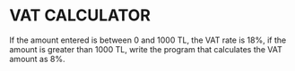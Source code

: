 # VAT CALCULATOR

If the amount entered is between 0 and 1000 TL, the VAT rate is 18%, if the amount is greater than 1000 TL, write the program that calculates the VAT amount as 8%.